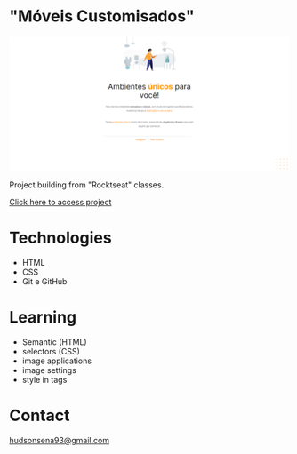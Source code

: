 # "Móveis Customisados"

![preview](./images/moveisCustomizados.png)

Project building from "Rocktseat" classes.

[Click here to access project](https://hudsonsena.github.io/DesafioProjeto01/)

# Technologies

- HTML
- CSS
- Git e GitHub

# Learning

- Semantic (HTML)
- selectors (CSS)
- image applications
- image settings
- style in tags

# Contact

hudsonsena93@gmail.com